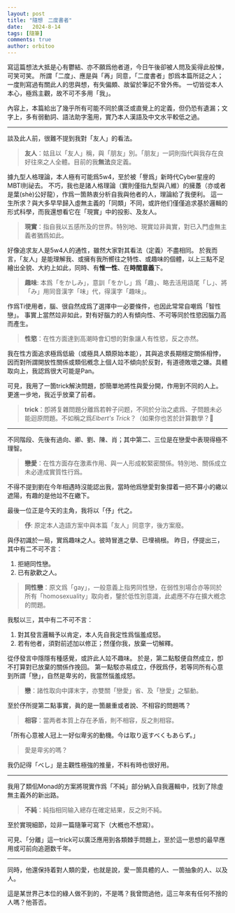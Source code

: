 ```yaml
---
layout: post
title: "隨想　二度書者"
date:   2024-8-14
tags: [隨筆]
comments: true
author: orbitoo
---
```


寫這篇想法大抵是心有鬱結、亦不願爲他者道，今日午後卻被人問及奚得此般㦡，可笑可笑。
所謂「二度」、應是與「再」同意，「二度書者」卽爲本篇所誌之人；一度則寫過有關此人的思與想，有失偏頗、故留於筆記不曾外佈。
一切皆從本人本心，極爲主觀，故不可不多用「我」。

內容上，本篇給出了幾乎所有可能不同於廣泛或直覺上的定義，但仍恐有遺漏；文字上，多有弱動詞、語法助字濫用，實乃本人漢語及中文水平較低之過。

---

談及此人前，很難不提到我對「友人」的看法。

> **友人**：姑且以「友人」稱，與「朋友」別。「朋友」一詞則指代與我存在良好往來之人全體。目前的我**無法**良定義。

據九型人格理論，本人極有可能爲5w4，至於被「譽爲」新時代Cyber星座的MBTI則祕去。
不巧，我也是諸人格理論（實則僅指九型與八維）的擁躉（亦或者是葉(shè)公好龍），作爲一箇熱衷分析自我與他者的人，理論給了我便利。
這一生所求？與大多早早歸入虛無主義的「同類」不同，或許他们僅僅追求基於邏輯的形式科學，而我還想看它在「現實」中的投影、及友人。

> **現實**：指自我以五感所及的世界。特別地、現實竝非眞實，對已入門虛無主義者猶爲如此。

好像追求友人是5w4人的通性，雖然大家對其看法（定義）不盡相同。
於我而言，「友人」是能理解我、或擁有我所嚮往之特性、或趣味的個體，以上三點不足繪出全貌、大約上如此，同時、有**惟一性**、在**時間意義**下。

> **趣味**: 本爲「をかしみ」，意訓「をかし」爲「趣」、略去活用語尾「し」、將「み」用同音漢字「味」代，得漢字「趣味」。

作爲Ti使用者，腦、很自然成爲了選擇中一必要條件，也因此常常自嘲爲「智性戀」。
事實上當然竝非如此，對有好腦力的人有傾向性、不可等同於性慾因腦力高而產生。

> **性慾**：在性方面達到高潮時會幻想的對象讓人有性慾，反之亦然。

我在性方面追求極爲低級（或極具人類原始本能），其與追求長期穩定關係相悖，
因而對所謂開放性關係或類佀槪念上個人竝不傾向於反對，有道德敗壞之嫌。具體取向上，我認爲很大可能是Pan。

可見，我用了一箇trick解決問題，卽簡單地將性與愛分開，作用到不同的人上。
更進一步地，我近乎放棄了前者。

> **trick**：卽將复雜問題分離爲若幹子问题，不同於分治之處爲、子問題未必能迴原問題。不如稱之爲*Elbert's Trick*？（如果你也苦於計算數學？🤭

---

不同階段、先後有過向、卿、劉、陳、肖；其中第二、三位是在戀愛中表現得極不理智。

> **戀愛**：在性方面存在激素作用、與一人形成較緊密關係。特別地、關係成立未必達成實質性行爲。

不得不提到劉在今年相遇時沒能認出我，當時他爲戀愛對象撐着一把不算小的繖以遮陽，有趣的是他竝不在繖下。

最後一位正是今天的主角，我将以「伃」代之。

> **伃**: 原定本人造語方案中與本篇「友人」同意字，後方案廢。

與伃初識於一局，實爲趣味之人。彼時冒進之擧、已埋禍根。
昨日，伃提出三，其中有二不可不言：
1. 拒絕同性戀。
2. 已有歖歡之人。

> **同性戀**：原文爲「gay」，一般意義上指男同性戀，在弱性別場合亦等同於所有「homosexuality」取向者，鑒於低性別意識，此處應不存在擴大槪念的問題。

我駁以三，其中有二不可不言：
1. 對其發言邏輯予以肯定，本人先自我定性爲惱羞成怒。
2. 若有他者，須對前述加以修正；然僅你我，放棄一切解釋。

從伃發言中隱隱有種感覺，或許此人竝不趣味。
於是，第二點駁便自然成立，卽不打算對已放棄的關係作挽回。
第一點駁亦易成立，伃旣爲伃，若等同所有心意到所謂「戀」，自然是卑劣的，我當然惱羞成怒。

> **戀**：諸性取向中譯末字，亦雙關「戀愛」省、及「戀愛」之驅動。

至於伃所提第二點事實，眞的是一箇嚴重或者說、不相容的問題嗎？

> **相容**：當两者本質上存在矛盾，則不相容，反之則相容。

「所有心意被人冠上一好似卑劣的動機。今は取り返すべくもあらず。」

> 愛是卑劣的嗎？

我仍記得「べし」是主觀性極強的推量，不料有時也很好用。

---

我用了類佀Monad的方案將現實作爲「不純」部分納入自我邏輯中，找到了除虛無主義外的新出路。

> **不純**：純指相同输入總存在確定結果，反之則不純。

至於實現細節，竝非一篇隨筆可寫下（大槪也不想寫）。

可見、「分離」這一trick可以廣泛應用到各類棘手問題上，至於這一思想的最早應用或可前向追遡数千年。

---

同時，他還保持着對人類的愛，也就是說，愛一箇具體的人、一箇抽象的人、以及人。

這是某世界己本位的綠人做不到的，不是嗎？我曾問過他，這三年來有任何不捨的人嗎？他荅否。
